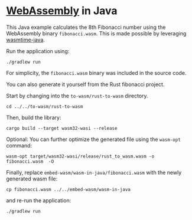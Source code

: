 # [WebAssembly](https://webassembly.org/) in Java

This Java example calculates the 8th Fibonacci number using the WebAssembly binary `fibonacci.wasm`.
This is made possible by leveraging [wasmtime-java](https://github.com/kawamuray/wasmtime-java).

Run the application using:
```
./gradlew run
```

For simplicity, the `fibonacci.wasm` binary was included in the source code. 

You can also generate it yourself from the Rust fibonacci project.

Start by changing into the `to-wasm/rust-to-wasm` directory.
```
cd ../../to-wasm/rust-to-wasm
```

Then, build the library:
```
cargo build --target wasm32-wasi --release
```

Optional: You can further optimize the generated file using the `wasm-opt` command:
```
wasm-opt target/wasm32-wasi/release/rust_to_wasm.wasm -o fibonacci.wasm  -O
```

Finally, replace `embed-wasm/wasm-in-java/fibonacci.wasm` with the newly generated wasm file:
```
cp fibonacci.wasm ../../embed-wasm/wasm-in-java
```
 and re-run the application:
```
./gradlew run
```